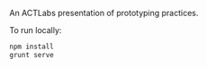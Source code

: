 An ACTLabs presentation of prototyping practices. 

To run locally:
``` bash
npm install
grunt serve
```

